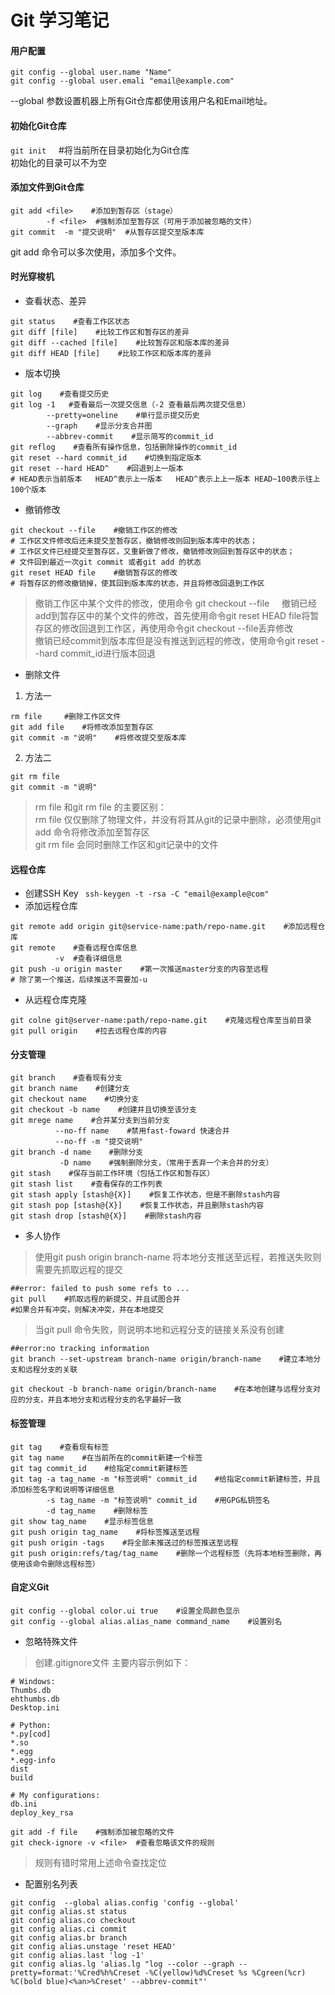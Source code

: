 Git 学习笔记
==
#### 用户配置
```
git config --global user.name "Name" 
git config --global user.emali "email@example.com"
```
--global 参数设置机器上所有Git仓库都使用该用户名和Email地址。
#### 初始化Git仓库
`git init`     #将当前所在目录初始化为Git仓库    
初始化的目录可以不为空
#### 添加文件到Git仓库
```
git add <file>    #添加到暂存区（stage）
        -f <file>  #强制添加至暂存区（可用于添加被忽略的文件）
git commit  -m "提交说明"  #从暂存区提交至版本库
```
git add 命令可以多次使用，添加多个文件。
#### 时光穿梭机
* 查看状态、差异
```
git status    #查看工作区状态
git diff [file]    #比较工作区和暂存区的差异
git diff --cached [file]    #比较暂存区和版本库的差异
git diff HEAD [file]    #比较工作区和版本库的差异
```
* 版本切换
```
git log    #查看提交历史
git log -1   #查看最后一次提交信息（-2 查看最后两次提交信息）
        --pretty=oneline    #单行显示提交历史
        --graph    #显示分支合并图
        --abbrev-commit    #显示简写的commit_id
git reflog    #查看所有操作信息，包括删除操作的commit_id
git reset --hard commit_id    #切换到指定版本
git reset --hard HEAD^    #回退到上一版本
# HEAD表示当前版本   HEAD^表示上一版本   HEAD^表示上上一版本 HEAD~100表示往上100个版本
```
* 撤销修改
```
git checkout --file    #撤销工作区的修改 
# 工作区文件修改后还未提交至暂存区，撤销修改则回到版本库中的状态；
# 工作区文件已经提交至暂存区，又重新做了修改，撤销修改则回到暂存区中的状态；
# 文件回到最近一次git commit 或者git add 的状态
git reset HEAD file    #撤销暂存区的修改
# 将暂存区的修改撤销掉，使其回到版本库的状态，并且将修改回退到工作区
```
  > 撤销工作区中某个文件的修改，使用命令 git checkout --file     
撤销已经add到暂存区中的某个文件的修改，首先使用命令git reset HEAD file将暂存区的修改回退到工作区，再使用命令git checkout --file丢弃修改    
撤销已经commit到版本库但是没有推送到远程的修改，使用命令git reset --hard commit_id进行版本回退
* 删除文件
1. 方法一
```
rm file     #删除工作区文件
git add file    #将修改添加至暂存区
git commit -m "说明"    #将修改提交至版本库
```
2. 方法二
```
git rm file 
git commit -m "说明"  
```
 > rm file 和git rm file 的主要区别：    
rm file 仅仅删除了物理文件，并没有将其从git的记录中删除，必须使用git add 命令将修改添加至暂存区    
git rm file 会同时删除工作区和git记录中的文件
#### 远程仓库
* 创建SSH Key
` ssh-keygen -t -rsa -C "email@example@com"`
* 添加远程仓库
```
git remote add origin git@service-name:path/repo-name.git    #添加远程仓库
git remote    #查看远程仓库信息
          -v  #查看详细信息
git push -u origin master    #第一次推送master分支的内容至远程
# 除了第一个推送，后续推送不需要加-u 
```
* 从远程仓库克隆
```
git colne git@server-name:path/repo-name.git    #克隆远程仓库至当前目录
git pull origin    #拉去远程仓库的内容
```
#### 分支管理
```
git branch    #查看现有分支
git branch name    #创建分支
git checkout name    #切换分支
git checkout -b name    #创建并且切换至该分支             
git mrege name    #合并某分支到当前分支
          --no-ff name    #禁用fast-foward 快速合并
          --no-ff -m "提交说明" 
git branch -d name    #删除分支
           -D name    #强制删除分支，（常用于丢弃一个未合并的分支）
git stash    #保存当前工作环境（包括工作区和暂存区）
git stash list    #查看保存的工作列表
git stash apply [stash@{X}]    #恢复工作状态，但是不删除stash内容
git stash pop [stash@{X}]    #恢复工作状态，并且删除stash内容
git stash drop [stash@{X}]    #删除stash内容
```
* 多人协作
 > 使用git push origin branch-name 将本地分支推送至远程，若推送失败则需要先抓取远程的提交
```
##error: failed to push some refs to ...
git pull    #抓取远程的新提交，并且试图合并
#如果合并有冲突，则解决冲突，并在本地提交
```
  > 当git pull 命令失败，则说明本地和远程分支的链接关系没有创建
```
##error:no tracking information
git branch --set-upstream branch-name origin/branch-name    #建立本地分支和远程分支的关联
```
`git checkout -b branch-name origin/branch-name    #在本地创建与远程分支对应的分支，并且本地分支和远程分支的名字最好一致` 
#### 标签管理
```
git tag    #查看现有标签
git tag name    #在当前所在的commit新建一个标签
git tag commit_id    #给指定commit新建标签
git tag -a tag_name -m "标签说明" commit_id    #给指定commit新建标签，并且添加标签名字和说明等详细信息
        -s tag_name -m "标签说明" commit_id    #用GPG私钥签名
        -d tag_name    #删除标签
git show tag_name    #显示标签信息
git push origin tag_name    #将标签推送至远程
git push origin -tags    #将全部未推送过的标签推送至远程
git push origin:refs/tag/tag_name    #删除一个远程标签（先将本地标签删除，再使用该命令删除远程标签）
```
#### 自定义Git
```
git config --global color.ui true    #设置全局颜色显示
git config --global alias.alias_name command_name    #设置别名
```
* 忽略特殊文件
 > 创建.gitignore文件
 > 主要内容示例如下：
 ```
 # Windows:
Thumbs.db
ehthumbs.db
Desktop.ini

# Python:
*.py[cod]
*.so
*.egg
*.egg-info
dist
build

# My configurations:
db.ini
deploy_key_rsa
 ```
`git add -f file    #强制添加被忽略的文件`    
`git check-ignore -v <file>  #查看忽略该文件的规则`
> 规则有错时常用上述命令查找定位
* 配置别名列表
```
git config  --global alias.config 'config --global'
git config alias.st status
git config alias.co checkout
git config alias.ci commit
git config alias.br branch
git config alias.unstage 'reset HEAD'
git config alias.last 'log -1'
git config alias.lg 'alias.lg "log --color --graph --pretty=format:'%Cred%h%Creset -%C(yellow)%d%Creset %s %Cgreen(%cr) %C(bold blue)<%an>%Creset' --abbrev-commit"'
```
